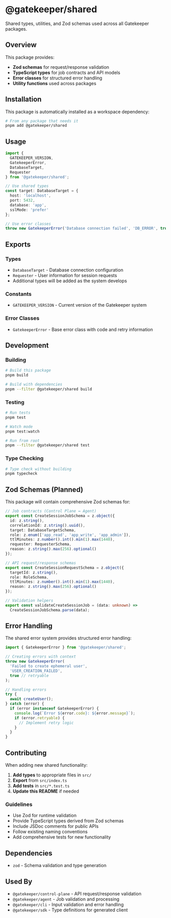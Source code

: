 # @gatekeeper/shared

Shared types, utilities, and Zod schemas used across all Gatekeeper packages.

## Overview

This package provides:

- **Zod schemas** for request/response validation
- **TypeScript types** for job contracts and API models
- **Error classes** for structured error handling
- **Utility functions** used across packages

## Installation

This package is automatically installed as a workspace dependency:

```bash
# From any package that needs it
pnpm add @gatekeeper/shared
```

## Usage

```typescript
import { 
  GATEKEEPER_VERSION,
  GatekeeperError,
  DatabaseTarget,
  Requester 
} from '@gatekeeper/shared';

// Use shared types
const target: DatabaseTarget = {
  host: 'localhost',
  port: 5432,
  database: 'app',
  sslMode: 'prefer'
};

// Use error classes
throw new GatekeeperError('Database connection failed', 'DB_ERROR', true);
```

## Exports

### Types

- `DatabaseTarget` - Database connection configuration
- `Requester` - User information for session requests
- Additional types will be added as the system develops

### Constants

- `GATEKEEPER_VERSION` - Current version of the Gatekeeper system

### Error Classes

- `GatekeeperError` - Base error class with code and retry information

## Development

### Building

```bash
# Build this package
pnpm build

# Build with dependencies
pnpm --filter @gatekeeper/shared build
```

### Testing

```bash
# Run tests
pnpm test

# Watch mode
pnpm test:watch

# Run from root
pnpm --filter @gatekeeper/shared test
```

### Type Checking

```bash
# Type check without building
pnpm typecheck
```

## Zod Schemas (Planned)

This package will contain comprehensive Zod schemas for:

```typescript
// Job contracts (Control Plane ↔ Agent)
export const CreateSessionJobSchema = z.object({
  id: z.string(),
  correlationId: z.string().uuid(),
  target: DatabaseTargetSchema,
  role: z.enum(['app_read', 'app_write', 'app_admin']),
  ttlMinutes: z.number().int().min(1).max(1440),
  requester: RequesterSchema,
  reason: z.string().max(256).optional()
});

// API request/response schemas
export const CreateSessionRequestSchema = z.object({
  targetId: z.string(),
  role: RoleSchema,
  ttlMinutes: z.number().int().min(1).max(1440),
  reason: z.string().max(256).optional()
});

// Validation helpers
export const validateCreateSessionJob = (data: unknown) => 
  CreateSessionJobSchema.parse(data);
```

## Error Handling

The shared error system provides structured error handling:

```typescript
import { GatekeeperError } from '@gatekeeper/shared';

// Creating errors with context
throw new GatekeeperError(
  'Failed to create ephemeral user',
  'USER_CREATION_FAILED',
  true // retryable
);

// Handling errors
try {
  await createUser();
} catch (error) {
  if (error instanceof GatekeeperError) {
    console.log(`Error ${error.code}: ${error.message}`);
    if (error.retryable) {
      // Implement retry logic
    }
  }
}
```

## Contributing

When adding new shared functionality:

1. **Add types** to appropriate files in `src/`
2. **Export** from `src/index.ts`
3. **Add tests** in `src/*.test.ts`
4. **Update this README** if needed

### Guidelines

- Use Zod for runtime validation
- Provide TypeScript types derived from Zod schemas
- Include JSDoc comments for public APIs
- Follow existing naming conventions
- Add comprehensive tests for new functionality

## Dependencies

- `zod` - Schema validation and type generation

## Used By

- `@gatekeeper/control-plane` - API request/response validation
- `@gatekeeper/agent` - Job validation and processing
- `@gatekeeper/cli` - Input validation and error handling
- `@gatekeeper/sdk` - Type definitions for generated client